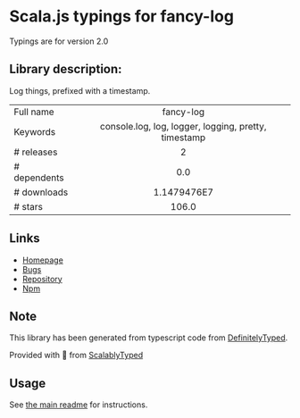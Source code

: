 
# Scala.js typings for fancy-log

Typings are for version 2.0

## Library description:
Log things, prefixed with a timestamp.

|                    |                 |
| ------------------ | :-------------: |
| Full name          | fancy-log |
| Keywords           | console.log, log, logger, logging, pretty, timestamp |
| # releases         | 2 |
| # dependents       | 0.0 |
| # downloads        | 1.1479476E7 |
| # stars            | 106.0 |

## Links
- [Homepage](https://github.com/gulpjs/fancy-log#readme)
- [Bugs](https://github.com/gulpjs/fancy-log/issues)
- [Repository](https://github.com/gulpjs/fancy-log)
- [Npm](https://www.npmjs.com/package/fancy-log)
    


## Note
This library has been generated from typescript code from [DefinitelyTyped](https://definitelytyped.org).

Provided with :purple_heart: from [ScalablyTyped](https://github.com/oyvindberg/ScalablyTyped)

## Usage
See [the main readme](../../readme.md) for instructions.


